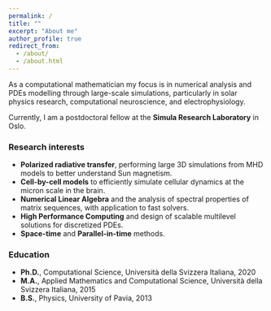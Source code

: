 ```yaml
---
permalink: /
title: ""
excerpt: "About me"
author_profile: true
redirect_from: 
  - /about/
  - /about.html
---
```


As a computational mathematician my focus is in numerical analysis and PDEs modelling through large-scale simulations, particularly in solar physics research, computational neuroscience, and electrophysiology. 

Currently, I am a postdoctoral fellow at the **Simula Research Laboratory** in Oslo.

### Research interests
+ **Polarized radiative transfer**, performing large 3D simulations from MHD models to better understand Sun magnetism.
+ **Cell-by-cell models** to efficiently simulate cellular dynamics at the micron scale in the brain.
+ **Numerical Linear Algebra** and the analysis of spectral properties of matrix sequences, with application to fast solvers. 
+ **High Performance Computing** and design of scalable multilevel solutions for discretized PDEs.
+ **Space-time** and **Parallel-in-time** methods.

### Education

+ **Ph.D.**, Computational Science, Università della Svizzera Italiana, 2020
+ **M.A.**, Applied Mathematics and Computational Science, Università della Svizzera Italiana, 2015
+ **B.S.**, Physics, University of Pavia, 2013



